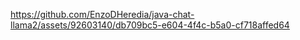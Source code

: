 

https://github.com/EnzoDHeredia/java-chat-llama2/assets/92603140/db709bc5-e604-4f4c-b5a0-cf718affed64


